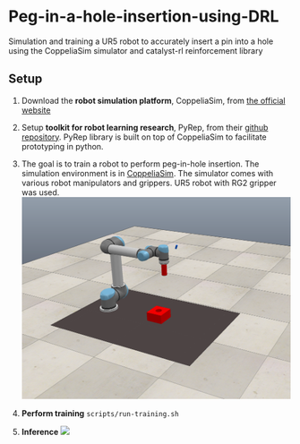 # Peg-in-a-hole-insertion-using-DRL
Simulation and training a UR5 robot to accurately insert a pin into a hole using the CoppeliaSim simulator and catalyst-rl reinforcement library

## Setup
1. Download the **robot simulation platform**, CoppeliaSim, from [the official website](https://www.coppeliarobotics.com/downloads) 

2. Setup **toolkit for robot learning research**, PyRep, from their [github repository](https://github.com/stepjam/PyRep). PyRep library is built on top of CoppeliaSim to facilitate prototyping in python.

3. The goal is to train a robot to perform peg-in-hole insertion. The simulation environment is in [CoppeliaSim](https://www.coppeliarobotics.com). The simulator comes with various robot manipulators and grippers. UR5 robot with RG2 gripper was used.
   ![](./images/sim_env.png) 

4. **Perform training** 
   `scripts/run-training.sh`

5. **Inference**
![](./images/tutorial_gif.gif)